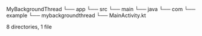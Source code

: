 MyBackgroundThread
└── app
    └── src
        └── main
            └── java
                └── com
                    └── example
                        └── mybackgroundthread
                            └── MainActivity.kt

8 directories, 1 file
